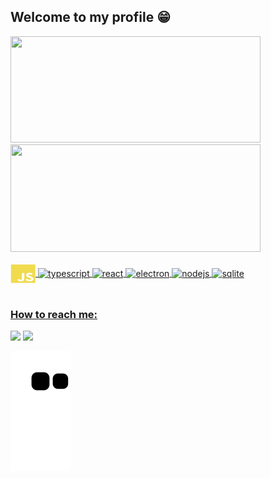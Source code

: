 ## Welcome to my profile 😁

 <div>
   <a href="https://github.com/GustaDaHora">
   <img width="400em" height="170em" src="https://github-readme-stats-sigma-five.vercel.app/api?username=GustaDaHora&show_icons=true&theme=merko&include_all_commits=true&count_private=true"/>
   <img width="400em" height="172em" src="https://github-readme-stats-sigma-five.vercel.app/api/top-langs/?username=GustaDaHora&layout=compact&langs_count=6&theme=merko"/>
</div>
    
<div style="display: inline_block"><br>
  <img align="center" alt="Js" height="30" width="40" src="https://raw.githubusercontent.com/devicons/devicon/master/icons/javascript/javascript-plain.svg">
  <img align="center" alt="typescript" height="30" width="40" src="https://cdn.jsdelivr.net/gh/devicons/devicon/icons/typescript/typescript-original.svg">
<img align="center" alt="react" height="30" width="40" src="https://cdn.jsdelivr.net/gh/devicons/devicon/icons/react/react-original.svg" />
<img align="center" alt="electron" height="30" width="40" src="https://cdn.jsdelivr.net/gh/devicons/devicon/icons/electron/electron-original.svg">
<img align="center" alt="nodejs" height="30" width="40" src="https://cdn.jsdelivr.net/gh/devicons/devicon/icons/nodejs/nodejs-original.svg" />
<img align="center" alt="sqlite" height="30" width="40" src="https://cdn.jsdelivr.net/gh/devicons/devicon/icons/sqlite/sqlite-original.svg" />
</div>
 <br>
 
  ### How to reach me:
 
<div> 
  <a href = "mailto:gustadahora68@gmail.com" target="_blank"><img src="https://img.shields.io/badge/-Gmail-%23333?style=for-the-badge&logo=gmail&logoColor=white"></a>
  <a href="https://www.linkedin.com/in/gustavo-dahora/" target="_blank"><img src="https://img.shields.io/badge/-LinkedIn-%230077B5?style=for-the-badge&logo=linkedin&logoColor=white"></a> 
 
  ![Snake animation](https://github.com/GustaDaHora/GustaDaHora/blob/output/github-contribution-grid-snake.svg)

</div>
